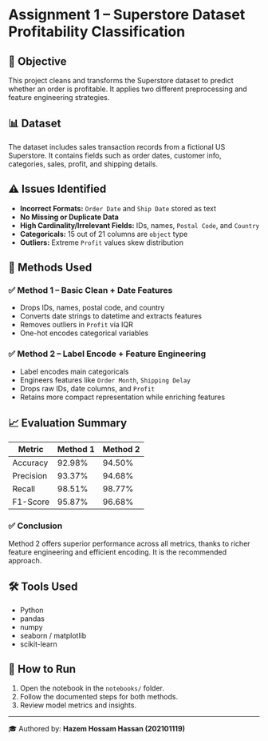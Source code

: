 # Assignment 1 – Superstore Dataset Profitability Classification

## 📌 Objective
This project cleans and transforms the Superstore dataset to predict whether an order is profitable. It applies two different preprocessing and feature engineering strategies.

## 📊 Dataset
The dataset includes sales transaction records from a fictional US Superstore. It contains fields such as order dates, customer info, categories, sales, profit, and shipping details.

## ⚠️ Issues Identified
- **Incorrect Formats:** `Order Date` and `Ship Date` stored as text
- **No Missing or Duplicate Data**
- **High Cardinality/Irrelevant Fields:** IDs, names, `Postal Code`, and `Country`
- **Categoricals:** 15 out of 21 columns are `object` type
- **Outliers:** Extreme `Profit` values skew distribution

## 🧪 Methods Used

### ✅ Method 1 – Basic Clean + Date Features
- Drops IDs, names, postal code, and country
- Converts date strings to datetime and extracts features
- Removes outliers in `Profit` via IQR
- One-hot encodes categorical variables

### ✅ Method 2 – Label Encode + Feature Engineering
- Label encodes main categoricals
- Engineers features like `Order Month`, `Shipping Delay`
- Drops raw IDs, date columns, and `Profit`
- Retains more compact representation while enriching features

## 📈 Evaluation Summary

| Metric      | Method 1 | Method 2 |
|-------------|----------|----------|
| Accuracy    | 92.98%   | 94.50%   |
| Precision   | 93.37%   | 94.68%   |
| Recall      | 98.51%   | 98.77%   |
| F1-Score    | 95.87%   | 96.68%   |

### ✅ Conclusion
Method 2 offers superior performance across all metrics, thanks to richer feature engineering and efficient encoding. It is the recommended approach.

## 🛠 Tools Used
- Python
- pandas
- numpy
- seaborn / matplotlib
- scikit-learn

## 🚀 How to Run
1. Open the notebook in the `notebooks/` folder.
2. Follow the documented steps for both methods.
3. Review model metrics and insights.

---

🎓 Authored by: **Hazem Hossam Hassan (202101119)**
